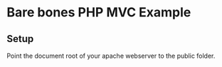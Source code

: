 # Bare bones PHP MVC Example

## Setup

Point the document root of your apache webserver to the public folder.



